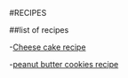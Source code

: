 #RECIPES

##list of recipes

-[Cheese cake recipe](cheese_cake_recipe.md) 

-[peanut butter cookies recipe](peanut_butter_cookies_recipe.md)
